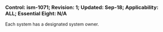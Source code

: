 ### Control: ism-1071; Revision: 1; Updated: Sep-18; Applicability: ALL; Essential Eight: N/A
<p>Each system has a designated system owner.</p>